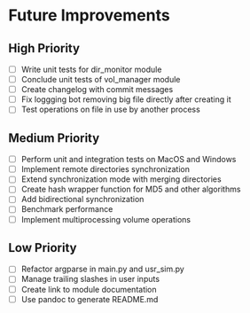 # Future Improvements

## High Priority

- [ ] Write unit tests for dir_monitor module
- [ ] Conclude unit tests of vol_manager module
- [ ] Create changelog with commit messages
- [ ] Fix loggging bot removing big file directly after creating it
- [ ] Test operations on file in use by another process 

## Medium Priority
- [ ] Perform unit and integration tests on MacOS and Windows
- [ ] Implement remote directories synchronization 
- [ ] Extend synchronization mode with merging directories
- [ ] Create hash wrapper function for MD5 and other algorithms
- [ ] Add bidirectional synchronization
- [ ] Benchmark performance
- [ ] Implement multiprocessing volume operations

## Low Priority
- [ ] Refactor argparse in main.py and usr_sim.py
- [ ] Manage trailing slashes in user inputs
- [ ] Create link to module documentation
- [ ] Use pandoc to generate README.md